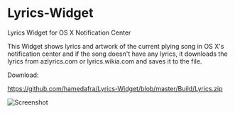 # Lyrics-Widget
Lyrics Widget for OS X Notification Center

This Widget shows lyrics and artwork of the current plying song in OS X's notification center and if the song doesn't have any lyrics, it downloads the lyrics from azlyrics.com or lyrics.wikia.com and saves it to the file.

Download:

https://github.com/hamedafra/Lyrics-Widget/blob/master/Build/Lyrics.zip




![Screenshot](https://raw.githubusercontent.com/hamedafra/Lyrics-Widget/master/screenshot/Screen%20Shot.png)
